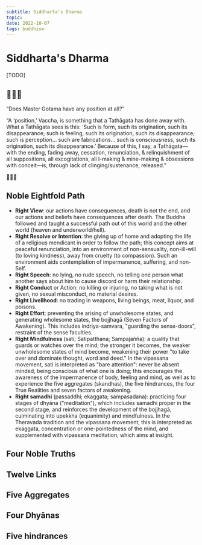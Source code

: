 ```yaml
---
subtitle: Siddharta's Dharma
topic:
date: 2022-10-07
tags: buddhism
---
```


# Siddharta's Dharma
[TODO]
## 🎐🎐🎐

“Does Master Gotama have any position at all?”

“A ‘position,’ Vaccha, is something that a Tathāgata has done away with. What a Tathāgata sees is this: ‘Such is form, such its origination, such its disappearance; such is feeling, such its origination, such its disappearance; such is perception… such are fabrications… such is consciousness, such its origination, such its disappearance.’ Because of this, I say, a Tathāgata—with the ending, fading away, cessation, renunciation, & relinquishment of all suppositions, all excogitations, all I-making & mine-making & obsessions with conceit—is, through lack of clinging/sustenance, released.”

🎐🎐🎐

## Noble Eightfold Path
-   **Right View**: our actions have consequences, death is not the end, and our actions and beliefs have consequences after death. The Buddha followed and taught a successful path out of this world and the other world (heaven and underworld/hell).
-   **Right Resolve or Intention**: the giving up of home and adopting the life of a religious mendicant in order to follow the path; this concept aims at peaceful renunciation, into an environment of non-sensuality, non-ill-will (to loving kindness), away from cruelty (to compassion). Such an environment aids contemplation of impermanence, suffering, and non-Self.
-   **Right Speech**: no lying, no rude speech, no telling one person what another says about him to cause discord or harm their relationship.
-   **Right Conduct** or Action: no killing or injuring, no taking what is not given, no sexual misconduct, no material desires.
-   **Right Livelihood**: no trading in weapons, living beings, meat, liquor, and poisons.
-   **Right Effort**: preventing the arising of unwholesome states, and generating wholesome states, the bojjhagā (Seven Factors of Awakening). This includes indriya-samvara, "guarding the sense-doors", restraint of the sense faculties.
-   **Right Mindfulness** (sati; Satipatthana; Sampajañña): a quality that guards or watches over the mind; the stronger it becomes, the weaker unwholesome states of mind become, weakening their power "to take over and dominate thought, word and deed." In the vipassana movement, sati is interpreted as "bare attention": never be absent minded, being conscious of what one is doing; this encourages the awareness of the impermanence of body, feeling and mind, as well as to experience the five aggregates (skandhas), the five hindrances, the four True Realities and seven factors of awakening.
-   **Right samadhi** (passaddhi; ekaggata; sampasadana): practicing four stages of dhyāna ("meditation"), which includes samadhi proper in the second stage, and reinforces the development of the bojjhagā, culminating into upekkha (equanimity) and mindfulness. In the Theravada tradition and the vipassana movement, this is interpreted as ekaggata, concentration or one-pointedness of the mind, and supplemented with vipassana meditation, which aims at insight.

## Four Noble Truths
## Twelve Links
## Five Aggregates
## Four Dhyānas
## Five hindrances